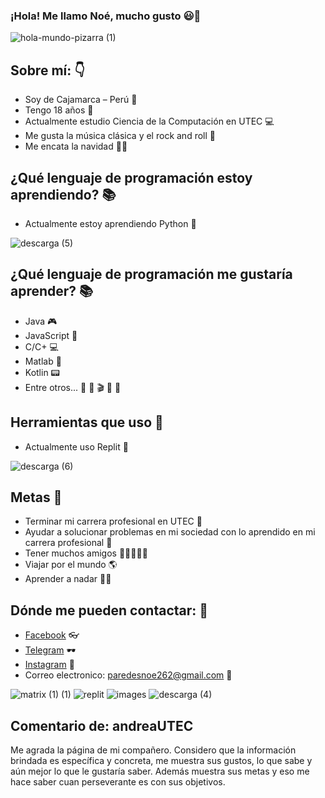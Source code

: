 ### ¡Hola! Me llamo Noé, mucho gusto 😃👋
![hola-mundo-pizarra (1)](https://user-images.githubusercontent.com/91269836/134585369-2d31c4a7-27f8-4a11-b6fe-e8af17d02983.gif)
## Sobre mí: 👇
- Soy de Cajamarca – Perú 🌄
- Tengo 18 años 🕺
- Actualmente estudio Ciencia de la Computación en UTEC 💻
- Me gusta la música clásica y el rock and roll 🎸 
- Me encata la navidad 🎄🎅
## ¿Qué lenguaje de programación estoy aprendiendo? 📚
- Actualmente estoy aprendiendo Python 🐍

![descarga (5)](https://user-images.githubusercontent.com/91269836/134602969-1827a6a2-a51d-40b5-beb5-75ca22c3ea5a.png)

## ¿Qué lenguaje de programación me gustaría aprender? 📚
- Java 🎮
- JavaScript 💾
- C/C+ 💻
- Matlab 🔌
- Kotlin 📟
- Entre otros... 👾 🎲 🎬 🔬 🎼 
## Herramientas que uso 	🔧
- Actualmente uso Replit 📡

![descarga (6)](https://user-images.githubusercontent.com/91269836/134603073-ab47d6e6-e91e-479a-ae9e-516ac36478a3.png)

## Metas 🏁 
 - Terminar mi carrera profesional en UTEC 🏦
 - Ayudar a solucionar problemas en mi sociedad con lo aprendido en mi carrera profesional 🌇
 - Tener muchos amigos 👦👮👨👴👩 
 - Viajar por el mundo 🌎
 - Aprender a nadar 🏊‍♂
## Dónde me pueden contactar: 💬
- [Facebook](https://www.facebook.com/noe.paredes.712) 👓
- [Telegram](@noeparedes123) 🕶
- [Instagram](https://www.instagram.com/rauraico_) 🥽
- Correo electronico: paredesnoe262@gmail.com 📧

![matrix (1) (1)](https://user-images.githubusercontent.com/91269836/134588419-0768309e-6775-417a-8f31-672e7c848bf2.gif)  ![replit](https://user-images.githubusercontent.com/91269836/134599502-ed698ccc-ae3f-4a78-b8d6-6960d278692b.jpg)
 ![images](https://user-images.githubusercontent.com/91269836/134599455-7a0adf6c-4fc2-40ba-82a8-040274d9bdf2.png)
 ![descarga (4)](https://user-images.githubusercontent.com/91269836/134600025-5156cbbe-c7de-492b-b7ff-02e0ecdc5e01.png)


##  Comentario de: andreaUTEC
Me agrada la página de mi compañero. Considero que la información brindada es específica y concreta, me muestra sus gustos, lo que sabe y aún mejor lo que le gustaría saber. Además muestra sus metas y eso me hace saber cuan perseverante es con sus objetivos.

<!--
**NoeParedes/NoeParedes** is a ✨ _special_ ✨ repository because its `README.md` (this file) appears on your GitHub profile.
